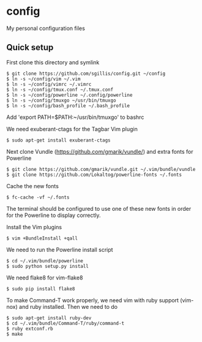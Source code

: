 config
======

My personal configuration files

Quick setup
-----------

First clone this directory and symlink
    
    $ git clone https://github.com/sgillis/config.git ~/config
    $ ln -s ~/config/vim ~/.vim
    $ ln -s ~/config/vimrc ~/.vimrc
    $ ln -s ~/config/tmux.conf ~/.tmux.conf
    $ ln -s ~/config/powerline ~/.config/powerline
    $ ln -s ~/config/tmuxgo ~/usr/bin/tmuxgo
    $ ln -s ~/config/bash_profile ~/.bash_profile

Add 'export PATH=$PATH:~/usr/bin/tmuxgo' to bashrc

We need exuberant-ctags for the Tagbar Vim plugin

    $ sudo apt-get install exuberant-ctags

Next clone Vundle (https://github.com/gmarik/vundle/) and extra fonts for Powerline
    
    $ git clone https://github.com/gmarik/vundle.git ~/.vim/bundle/vundle
    $ git clone https://github.com/Lokaltog/powerline-fonts ~/.fonts

Cache the new fonts

    $ fc-cache -vf ~/.fonts

The terminal should be configured to use one of these new fonts in order for the
Powerline to display correctly.

Install the Vim plugins
    
    $ vim +BundleInstall +qall

We need to run the Powerline install script

    $ cd ~/.vim/bundle/powerline
    $ sudo python setup.py install

We need flake8 for vim-flake8

    $ sudo pip install flake8

To make Command-T work properly, we need vim with ruby support (vim-nox) and ruby installed. Then we need to do

    $ sudo apt-get install ruby-dev
    $ cd ~/.vim/bundle/Command-T/ruby/command-t
    $ ruby extconf.rb
    $ make
